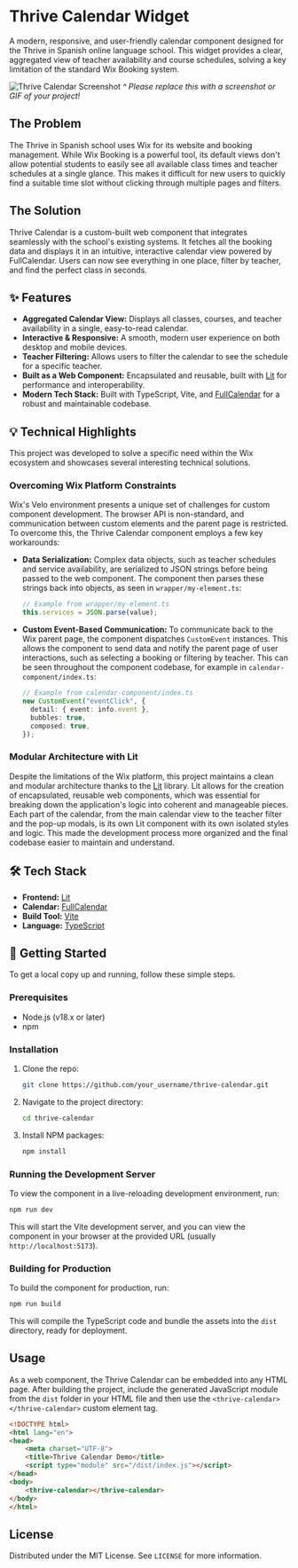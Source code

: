 # Thrive Calendar Widget

A modern, responsive, and user-friendly calendar component designed for the Thrive in Spanish online language school. This widget provides a clear, aggregated view of teacher availability and course schedules, solving a key limitation of the standard Wix Booking system.

![Thrive Calendar Screenshot](httpss://via.placeholder.com/800x400.png?text=Your+Screenshot+Here)
*^ Please replace this with a screenshot or GIF of your project!*

## The Problem

The Thrive in Spanish school uses Wix for its website and booking management. While Wix Booking is a powerful tool, its default views don't allow potential students to easily see all available class times and teacher schedules at a single glance. This makes it difficult for new users to quickly find a suitable time slot without clicking through multiple pages and filters.

## The Solution

Thrive Calendar is a custom-built web component that integrates seamlessly with the school's existing systems. It fetches all the booking data and displays it in an intuitive, interactive calendar view powered by FullCalendar. Users can now see everything in one place, filter by teacher, and find the perfect class in seconds.

## ✨ Features

- **Aggregated Calendar View:** Displays all classes, courses, and teacher availability in a single, easy-to-read calendar.
- **Interactive & Responsive:** A smooth, modern user experience on both desktop and mobile devices.
- **Teacher Filtering:** Allows users to filter the calendar to see the schedule for a specific teacher.
- **Built as a Web Component:** Encapsulated and reusable, built with [Lit](https://lit.dev) for performance and interoperability.
- **Modern Tech Stack:** Built with TypeScript, Vite, and [FullCalendar](https://fullcalendar.io) for a robust and maintainable codebase.

## 💡 Technical Highlights

This project was developed to solve a specific need within the Wix ecosystem and showcases several interesting technical solutions.

### Overcoming Wix Platform Constraints

Wix's Velo environment presents a unique set of challenges for custom component development. The browser API is non-standard, and communication between custom elements and the parent page is restricted. To overcome this, the Thrive Calendar component employs a few key workarounds:

- **Data Serialization:** Complex data objects, such as teacher schedules and service availability, are serialized to JSON strings before being passed to the web component. The component then parses these strings back into objects, as seen in `wrapper/my-element.ts`:

  ```typescript
  // Example from wrapper/my-element.ts
  this.services = JSON.parse(value);
  ```

- **Custom Event-Based Communication:** To communicate back to the Wix parent page, the component dispatches `CustomEvent` instances. This allows the component to send data and notify the parent page of user interactions, such as selecting a booking or filtering by teacher. This can be seen throughout the component codebase, for example in `calendar-component/index.ts`:

  ```typescript
  // Example from calendar-component/index.ts
  new CustomEvent("eventClick", {
    detail: { event: info.event },
    bubbles: true,
    composed: true,
  });
  ```

### Modular Architecture with Lit

Despite the limitations of the Wix platform, this project maintains a clean and modular architecture thanks to the [Lit](https://lit.dev) library. Lit allows for the creation of encapsulated, reusable web components, which was essential for breaking down the application's logic into coherent and manageable pieces. Each part of the calendar, from the main calendar view to the teacher filter and the pop-up modals, is its own Lit component with its own isolated styles and logic. This made the development process more organized and the final codebase easier to maintain and understand.

## 🛠️ Tech Stack

- **Frontend:** [Lit](https://lit.dev)
- **Calendar:** [FullCalendar](https://fullcalendar.io)
- **Build Tool:** [Vite](https://vitejs.dev)
- **Language:** [TypeScript](https://www.typescriptlang.org)

## 🚀 Getting Started

To get a local copy up and running, follow these simple steps.

### Prerequisites

- Node.js (v18.x or later)
- npm

### Installation

1. Clone the repo:
   ```sh
   git clone https://github.com/your_username/thrive-calendar.git
   ```
2. Navigate to the project directory:
   ```sh
   cd thrive-calendar
   ```
3. Install NPM packages:
   ```sh
   npm install
   ```

### Running the Development Server

To view the component in a live-reloading development environment, run:

```sh
npm run dev
```
This will start the Vite development server, and you can view the component in your browser at the provided URL (usually `http://localhost:5173`).

### Building for Production

To build the component for production, run:

```sh
npm run build
```
This will compile the TypeScript code and bundle the assets into the `dist` directory, ready for deployment.

## Usage

As a web component, the Thrive Calendar can be embedded into any HTML page. After building the project, include the generated JavaScript module from the `dist` folder in your HTML file and then use the `<thrive-calendar></thrive-calendar>` custom element tag.

```html
<!DOCTYPE html>
<html lang="en">
<head>
    <meta charset="UTF-8">
    <title>Thrive Calendar Demo</title>
    <script type="module" src="/dist/index.js"></script>
</head>
<body>
    <thrive-calendar></thrive-calendar>
</body>
</html>
```

## License

Distributed under the MIT License. See `LICENSE` for more information.
